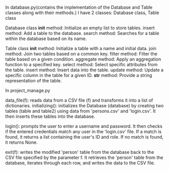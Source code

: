 In database.py(contains the implementation of the Database and Table classes along with their methods.)
I have 2 classes: Database class, Table class

Database class
__init__ method: Initialize an empty list to store tables.
insert method: Add a table to the database.
search method: Searches for a table within the database based on its name.

Table class
__init__ method: Initialize a table with a name and initial data.
join method: Join two tables based on a common key.
filter method: Filter the table based on a given condition.
aggregate method: Apply an aggregation function to a specified key.
select method: Select specific attributes from the table.
insert method: Insert data into the table.
update method: Update a specific column in the table for a given ID.
__str__ method: Provide a string representation of the table.


In project_manage.py

data_file(f):  reads data from a CSV file (f) and transforms it into a list of dictionaries. 
initializing(): initializes the Database (database) by creating two tables (table and table2) 
using data from 'persons.csv' and 'login.csv'. It then inserts these tables into the database.

login(): prompts the user to enter a username and password. It then checks if the entered credentials match any user 
in the 'login.csv' file. If a match is found, it returns a list containing the user's ID and role. If no match is found, 
it returns None.

exit(f): writes the modified 'person' table from the database back to the CSV file specified by the parameter f. 
It retrieves the 'person' table from the database, iterates through each row, and writes the data to the CSV file.

